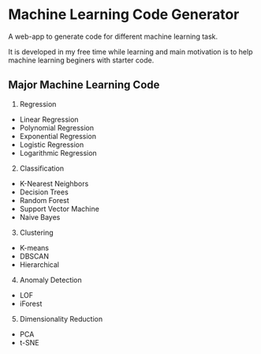 # Machine Learning Code Generator

A web-app to generate code for different machine learning task.

It is developed in my free time while learning and main motivation is to help machine learning beginers with starter code. 

## Major Machine Learning Code

1. Regression
- Linear Regression
- Polynomial Regression
- Exponential Regression
- Logistic Regression
- Logarithmic Regression

2. Classification
- K-Nearest Neighbors
- Decision Trees
- Random Forest
- Support Vector Machine
- Naive Bayes

3. Clustering
- K-means
- DBSCAN
- Hierarchical

4. Anomaly Detection
- LOF
- iForest

5. Dimensionality Reduction
- PCA
- t-SNE